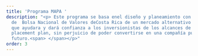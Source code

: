 ```yaml
---
title: 'Programa MAPA '
description: "<p> Este programa se basa enel diseño y planeamiento con la asesoría
  de  Bolsa Nacional de Valores deCosta Rica de un mercado alternativo de acciones,
  que ayudara y dará confianza a los inversionistas de los alcances de PPP en su private
  placement plan, sin perjuicio de poder convertirse en una compañía publica en el
  futuro.<span> </span></p>"
order: 3
---
```


